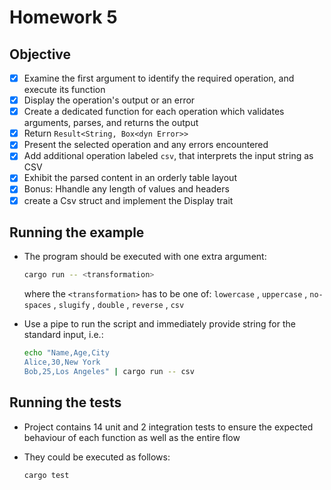 # Homework 5

## Objective

- [x] Examine the first argument to identify the required operation, and execute its function
- [x] Display the operation's output or an error
- [x] Create a dedicated function for each operation which validates arguments, parses, and returns the output
- [x] Return `Result<String, Box<dyn Error>>`
- [x] Present the selected operation and any errors encountered
- [x] Add additional operation labeled `csv`, that interprets the input string as CSV
- [x] Exhibit the parsed content in an orderly table layout
- [x] Bonus: Hhandle any length of values and headers
- [x] create a Csv struct and implement the Display trait

## Running the example

* The program should be executed with one extra argument:

    ```sh
    cargo run -- <transformation>
    ```
    where the `<transformation>` has to be one of:
    `lowercase` , `uppercase` , `no-spaces` , `slugify` , `double` , `reverse` , `csv`

* Use a pipe to run the script and immediately provide string for the standard input, i.e.:

    ```sh
    echo "Name,Age,City
    Alice,30,New York
    Bob,25,Los Angeles" | cargo run -- csv
    ```

## Running the tests

* Project contains 14 unit and 2 integration tests to ensure the expected behaviour of each function as well as the entire flow
* They could be executed as follows:

    ```sh
    cargo test
    ```
